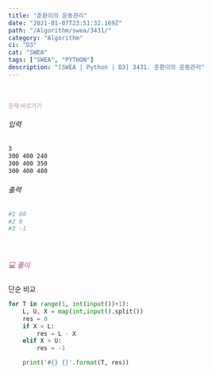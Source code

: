 ```yaml
---
title: "준환이의 운동관리"
date: "2021-01-07T23:51:32.169Z"
path: "/Algorithm/swea/3431/"
category: "Algorithm"
ci: "D3"
cat: "SWEA"
tags: ["SWEA", "PYTHON"]
description: "[SWEA | Python | D3] 3431. 준환이의 운동관리"
---
```


<br />

<a href="https://swexpertacademy.com/main/code/problem/problemDetail.do?contestProbId=AWE_ZXcqAAMDFAV2&categoryId=AWE_ZXcqAAMDFAV2&categoryType=CODE" style="color:#C587AE;text-decoration:none;"><small>문제 바로가기</small></a>

###### 입력

```sh
3
300 400 240
300 400 350
300 400 480
```

###### 출력

```sh
#1 60
#2 0
#3 -1
```

<br />

##### <h5 style="color:#C587AE;">💻 풀이</h5>

단순 비교

```python
for T in range(1, int(input())+1):
    L, U, X = map(int,input().split())
    res = 0
    if X < L:
        res = L - X
    elif X > U:
        res = -1

    print('#{} {}'.format(T, res))
```

<br />